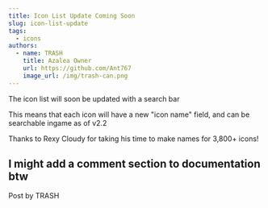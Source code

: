 ```yaml
---
title: Icon List Update Coming Soon
slug: icon-list-update
tags:
  - icons
authors:
  - name: TRASH
    title: Azalea Owner
    url: https://github.com/Ant767
    image_url: /img/trash-can.png
---
```

The icon list will soon be updated with a search bar

This means that each icon will have a new "icon name" field, and can be searchable ingame as of v2.2

Thanks to Rexy Cloudy for taking his time to make names for 3,800+ icons!

**I might add a comment section to documentation btw**
--- 
Post by TRASH
